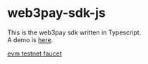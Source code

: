 # web3pay-sdk-js
This is the web3pay sdk written in Typescript.  
A demo is [here](demo.md).

[evm testnet faucet](https://efaucet.confluxnetwork.org/)
